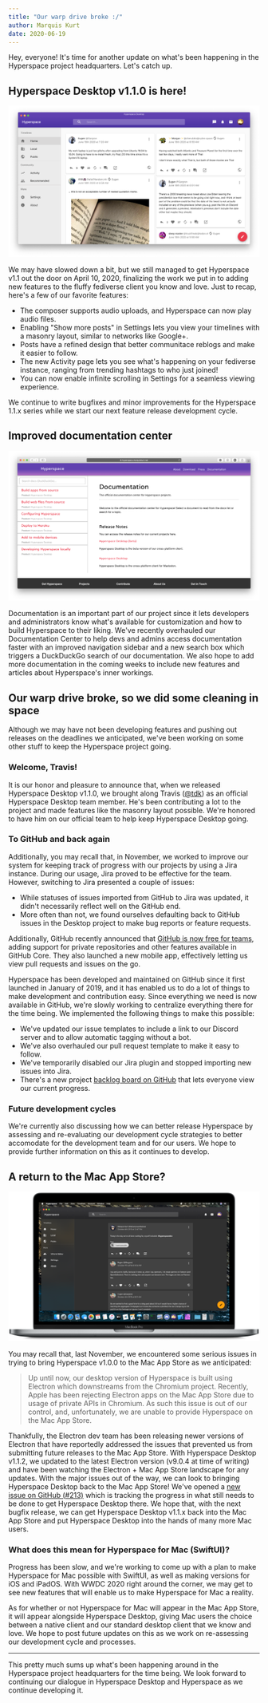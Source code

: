 ```yaml
---
title: "Our warp drive broke :/"
author: Marquis Kurt
date: 2020-06-19
---
```


Hey, everyone! It's time for another update on what's been happening in the Hyperspace project headquarters. Let's catch up.

## Hyperspace Desktop v1.1.0 is here!

![Hyperspace v1.1.0](/assets/images/press/v1-2020-06-19.png)

We may have slowed down a bit, but we still managed to get Hyperspace v1.1 out the door on April 10, 2020, finalizing the work we put in to adding new features to the fluffy fediverse client you know and love. Just to recap, here's a few of our favorite features:

- The composer supports audio uploads, and Hyperspace can now play audio files.
- Enabling "Show more posts" in Settings lets you view your timelines with a masonry layout, similar to networks like Google+.
- Posts have a refined design that better communitace reblogs and make it easier to follow.
- The new Activity page lets you see what's happening on your fediverse instance, ranging from trending hashtags to who just joined!
- You can now enable infinite scrolling in Settings for a seamless viewing experience.

We continue to write bugfixes and minor improvements for the Hyperspace 1.1.x series while we start our next feature release development cycle.

## Improved documentation center

![Documentation center overhaul](/assets/images/press/docs-2020-06-19.png)

Documentation is an important part of our project since it lets developers and administrators know what's available for customization and how to build Hyperspace to their liking. We've recently overhauled our Documentation Center to help devs and admins access documentation faster with an improved navigation sidebar and a new search box which triggers a DuckDuckGo search of our documentation. We also hope to add more documentation in the coming weeks to include new features and articles about Hyperspace's inner workings.

## Our warp drive broke, so we did some cleaning in space

Although we may have not been developing features and pushing out releases on the deadlines we anticipated, we've been working on some other stuff to keep the Hyperspace project going.

### Welcome, Travis!

It is our honor and pleasure to announce that, when we released Hyperspace Desktop v1.1.0, we brought along Travis ([@tdk](https://mastodon.social/@tdk)) as an official Hyperspace Desktop team member. He's been contributing a lot to the project and made features like the masonry layout possible. We're honored to have him on our official team to help keep Hyperspace Desktop going.

### To GitHub and back again

Additionally, you may recall that, in November, we worked to improve our system for keeping track of progress with our projects by using a Jira instance. During our usage, Jira proved to be effective for the team. However, switching to Jira presented a couple of issues:

- While statuses of issues imported from GitHub to Jira was updated, it didn't necessarily reflect well on the GitHub end.
- More often than not, we found ourselves defaulting back to GitHub issues in the Desktop project to make bug reports or feature requests.

Additionally, GitHub recently announced that [GitHub is now free for teams](https://github.blog/2020-04-14-github-is-now-free-for-teams/), adding support for private repositories and other features available in GitHub Core. They also launched a new mobile app, effectively letting us view pull requests and issues on the go.

Hyperspace has been developed and maintained on GitHub since it first launched in January of 2019, and it has enabled us to do a lot of things to make development and contribution easy. Since everything we need is now available in GitHub, we're slowly working to centralize everything there for the time being. We implemented the following things to make this possible:

- We've updated our issue templates to include a link to our Discord server and to allow automatic tagging without a bot.
- We've also overhauled our pull request template to make it easy to follow.
- We've temporarily disabled our Jira plugin and stopped importing new issues into Jira.
- There's a new project [backlog board on GitHub](https://github.com/hyperspacedev/hyperspace/projects/5) that lets everyone view our current progress.

### Future development cycles

We're currently also discussing how we can better release Hyperspace by assessing and re-evaluating our development cycle strategies to better accomodate for the development team and for our users. We hope to provide further information on this as it continues to develop.

## A return to the Mac App Store?

![Mac App Store](/assets/images/devices-mac.png)

You may recall that, last November, we encountered some serious issues in trying to bring Hyperspace v1.0.0 to the Mac App Store as we anticipated:

> Up until now, our desktop version of Hyperspace is built using Electron which downstreams from the Chromium project. Recently, Apple has been rejecting Electron apps on the Mac App Store due to usage of private APIs in Chromium. As such this issue is out of our control, and, unfortunately, we are unable to provide Hyperspace on the Mac App Store.

Thankfully, the Electron dev team has been releasing newer versions of Electron that have reportedly addressed the issues that prevented us from submitting future releases to the Mac App Store. With Hyperspace Desktop v1.1.2, we updated to the latest Electron version (v9.0.4 at time of writing) and have been watching the Electron + Mac App Store landscape for any updates. With the major issues out of the way, we can look to bringing Hyperspace Desktop back to the Mac App Store! We've opened a [new issue on GitHub (#213)](https://github.com/hyperspacedev/hyperspace/issues/213) which is tracking the progress in what still needs to be done to get Hyperspace Desktop there. We hope that, with the next bugfix release, we can get Hyperspace Desktop v1.1.x back into the Mac App Store and put Hyperspace Desktop into the hands of many more Mac users.

### What does this mean for Hyperspace for Mac (SwiftUI)?

Progress has been slow, and we're working to come up with a plan to make Hyperspace for Mac possible with SwiftUI, as well as making versions for iOS and iPadOS. With WWDC 2020 right around the corner, we may get to see new features that will enable us to make Hyperspace for Mac a reality.

As for whether or not Hyperspace for Mac will appear in the Mac App Store, it will appear alongside Hyperspace Desktop, giving Mac users the choice between a native client and our standard desktop client that we know and love. We hope to post future updates on this as we work on re-assessing our development cycle and processes.

---

This pretty much sums up what's been happening around in the Hyperspace project headquarters for the time being. We look forward to continuing our dialogue in Hyperspace Desktop and Hyperspace as we continue developing it.
